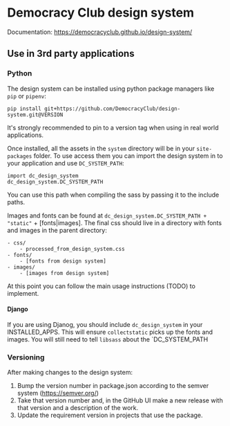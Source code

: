 # Democracy Club design system

Documentation: https://democracyclub.github.io/design-system/

## Use in 3rd party applications

### Python

The design system can be installed using python package managers like `pip` or `pipenv`:

`pip install git+https://github.com/DemocracyClub/design-system.git@VERSION`

It's strongly recommended to pin to a version tag when using in real world applications.

Once installed, all the assets in the `system` directory will be in your `site-packages` folder. To use access them you can import the design system in to your application and use `DC_SYSTEM_PATH`:

```
import dc_design_system
dc_design_system.DC_SYSTEM_PATH
```

You can use this path when compiling the sass by passing it to the include paths.

Images and fonts can be found at `dc_design_system.DC_SYSTEM_PATH + "static"` + [fonts|images]. The final css should live in a directory with fonts and images in the parent directory:

```
- css/
    - processed_from_design_system.css
- fonts/
    - [fonts from design system]
- images/
    - [images from design system] 
```

At this point you can follow the main usage instructions (TODO) to implement.

#### Django

If you are using Djanog, you should include `dc_design_system` in your INSTALLED_APPS. This will ensure `collectstatic` picks up the fonts and images. You will still need to tell `libsass` about the `DC_SYSTEM_PATH

### Versioning

After making changes to the design system: 
1. Bump the version number in package.json according to the semver system (https://semver.org/)
2. Take that version number and, in the GitHub UI make a new release with that version and a description of the work.
3. Update the requirement version in projects that use the package.